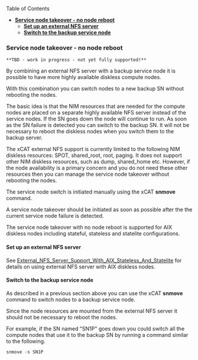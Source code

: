 <!-- START doctoc generated TOC please keep comment here to allow auto update -->
<!-- DON'T EDIT THIS SECTION, INSTEAD RE-RUN doctoc TO UPDATE -->
Table of Contents

- [**Service node takeover - no node reboot**](#service-node-takeover---no-node-reboot)
  - [**Set up an external NFS server**](#set-up-an-external-nfs-server)
  - [**Switch to the backup service node**](#switch-to-the-backup-service-node)

<!-- END doctoc generated TOC please keep comment here to allow auto update -->

### **Service node takeover - no node reboot**
    
    **TBD - work in progress - not yet fully supported!**
    

By combining an external NFS server with a backup service node it is possible to have more highly available diskless compute nodes. 

With this combination you can switch nodes to a new backup SN without rebooting the nodes. 

The basic idea is that the NIM resources that are needed for the compute nodes are placed on a separate highly available NFS server instead of the service nodes. If the SN goes down the node will continue to run. As soon as the SN failure is detected you can switch to the backup SN. It will not be necessary to reboot the diskless nodes when you switch them to the backup server. 

The xCAT external NFS support is currently limited to the following NIM diskless resources: SPOT, shared_root, root, paging. It does not support other NIM diskless resources, such as dump, shared_home etc. However, if the node availability is a primary concern and you do not need these other resources then you can manage the service node takeover without rebooting the nodes. 

The service node switch is initiated manually using the xCAT **snmove** command. 

A service node takeover should be initiated as soon as possible after the the current service node failure is detected. 

The service node takeover with no node reboot is supported for AIX diskless nodes including stateful, stateless and statelite configurations. 

#### **Set up an external NFS server**

See [External_NFS_Server_Support_With_AIX_Stateless_And_Statelite](External_NFS_Server_Support_With_AIX_Stateless_And_Statelite) for details on using external NFS server with AIX diskless nodes. 

#### **Switch to the backup service node**

As described in a previous section above you can use the xCAT **snmove** command to switch nodes to a backup service node. 

Since the node resources are mounted from the external NFS server it should not be necessary to reboot the nodes. 

For example, if the SN named "SN1P" goes down you could switch all the compute nodes that use it to the backup SN by running a command similar to the following. 
    
    snmove -s SN1P
    

